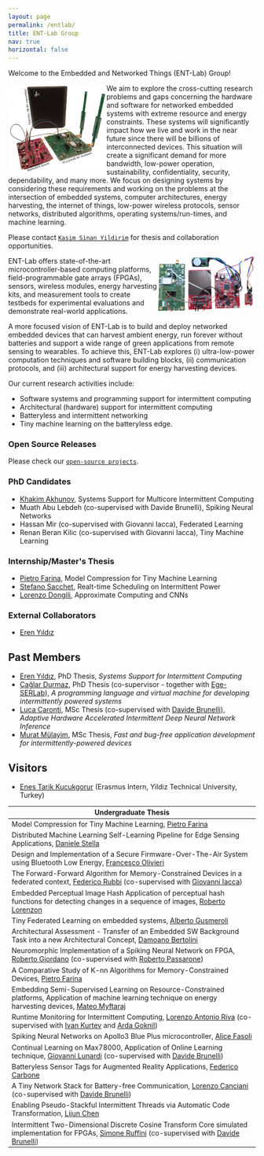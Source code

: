 ```yaml
---
layout: page
permalink: /entlab/
title: ENT-Lab Group
nav: true
horizontal: false
---
```


Welcome to the Embedded and Networked Things (ENT-Lab) Group!

<img align="left" width="200px" src="/assets/img/setup.png"/> We aim to explore the cross-cutting research problems and gaps concerning the hardware and software for networked embedded systems with extreme resource and energy constraints. These systems will significantly impact how we live and work in the near future since there will be billions of interconnected devices. This situation will create a significant demand for more bandwidth, low-power operation, sustainability, confidentiality, security, dependability, and many more. We focus on designing systems by considering these requirements and working on the problems at the intersection of embedded systems, computer architectures, energy harvesting, the internet of things, low-power wireless protocols, sensor networks, distributed algorithms, operating systems/run-times, and machine learning. 

Please contact [`Kasim Sinan Yildirim`](https://sinanyil81.github.io) for thesis and collaboration opportunities.

<img align="right" width="200px" src="/assets/img/logo.png" /> ENT-Lab offers state-of-the-art microcontroller-based computing platforms,  field-programmable gate arrays (FPGAs), sensors, wireless modules, energy harvesting kits, and measurement tools to create testbeds for experimental evaluations and demonstrate real-world applications.

A more focused vision of ENT-Lab is to build and deploy networked embedded devices that can harvest ambient energy, run forever without batteries and support a wide range of green applications from remote sensing to wearables. To achieve this, ENT-Lab explores (i) ultra-low-power computation techniques and software building blocks, (ii) communication protocols, and (iii) architectural support for energy harvesting devices.

Our current research activities include:
- Software systems and programming support for intermittent computing
- Architectural (hardware) support for intermittent computing
- Batteryless and intermittent networking
- Tiny machine learning on the batteryless edge.

### Open Source Releases

Please check our [`open-source projects`](https://tinysystems.github.io/).

### PhD Candidates
- [Khakim Akhunov](https://webapps.unitn.it/du/en/Persona/PER0230856), Systems Support for Multicore Intermittent Computing
- Muath Abu Lebdeh (co-supervised with Davide Brunelli), Spiking Neural Networks
- Hassan Mir (co-supervised with Giovanni Iacca), Federated Learning
- Renan Beran Kilic (co-supervised with Giovanni Iacca), Tiny Machine Learning

### Internship/Master's Thesis
- [Pietro Farina](), Model Compression for Tiny Machine Learning
- [Stefano Sacchet](), Realt-time Scheduling on Intermittent Power
- [Lorenzo Dongili](), Approximate Computing and CNNs

### External Collaborators
- [Eren Yıldız](https://erenyildiz33.github.io/)

## Past Members

- [Eren Yıldız](https://erenyildiz33.github.io/), PhD Thesis, *Systems Support for Intermittent Computing*  
- [Çağlar Durmaz](https://www.researchgate.net/profile/Caglar_Durmaz), PhD Thesis (co-supervisor - together with [Ege-SERLab](http://akademik.ube.ege.edu.tr/serlab/)), *A programming language and virtual machine for developing intermittently powered systems*
- [Luca Caronti](https://github.com/lucacaronti), MSc Thesis (co-supervised with [Davide Brunelli](https://webapps.unitn.it/du/en/Persona/PER0061723/Curriculum)), *Adaptive Hardware Accelerated Intermittent Deep Neural Network Inference* 
- [Murat Mülayim](https://www.linkedin.com/in/mulayimmurat/), MSc Thesis, *Fast and bug-free application development for intermittently-powered devices*

## Visitors
- [Enes Tarik Kucukgorur]() (Erasmus Intern, Yildiz Technical University, Turkey)

| Undergraduate Thesis |
|---|
|Model Compression for Tiny Machine Learning, [Pietro Farina]() |
|Distributed Machine Learning Self-Learning Pipeline for Edge Sensing Applications, [Daniele Stella]() |
|Design and Implementation of a Secure Firmware-Over-The-Air System using Bluetooth Low Energy, [Francesco Olivieri]() |
|The Forward-Forward Algorithm for Memory-Constrained Devices in a federated context, [Federico Rubbi]() (co-supervised with [Giovanni Iacca](https://sites.google.com/site/giovanniiacca/)) |
|Embedded Perceptual Image Hash Application of perceptual hash functions for detecting changes in a sequence of images, [Roberto Lorenzon]() |
|Tiny Federated Learning on embedded systems, [Alberto Gusmeroli]() |
|Architectural Assessment - Transfer of an Embedded SW Background Task into a new Architectural Concept, [Damoano Bertolini]() |
|Neuromorphic Implementation of a Spiking Neural Network on FPGA, [Roberto Giordano]() (co-supervised with [Roberto Passarone](https://webapps.unitn.it/du/it/Persona/PER0000817/Curriculum))|
|A Comparative Study of K-nn Algorithms for Memory-Constrained Devices, [Pietro Farina]() |
|Embedding Semi-Supervised Learning on Resource-Constrained platforms, Application of machine learning technique on energy harvesting devices, [Mateo Myftaraj]() |
| Runtime Monitoring for Intermittent Computing, [Lorenzo Antonio Riva]() (co-supervised with [Ivan Kurtev]() and [Arda Goknil]()) |
| Spiking Neural Networks on Apollo3 Blue Plus microcontroller, [Alice Fasoli]() |
| Continual Learning on Max78000, Application of Online Learning technique, [Giovanni Lunardi]() (co-supervised with [Davide Brunelli](https://webapps.unitn.it/du/en/Persona/PER0061723/Curriculum)) |
| Batteryless Sensor Tags for Augmented Reality Applications, [Federico Carbone]() |
| A Tiny Network Stack for Battery-free Communication, [Lorenzo Canciani]() (co-supervised with [Davide Brunelli](https://webapps.unitn.it/du/en/Persona/PER0061723/Curriculum)) |
| Enabling Pseudo-Stackful Intermittent Threads via Automatic Code Transformation, [Lijun Chen](https://github.com/chenlijun99) |
| Intermittent Two-Dimensional Discrete Cosine Transform Core simulated implementation for FPGAs, [Simone Ruffini](https://simoneruffini.github.io/)  (co-supervised with [Davide Brunelli](https://webapps.unitn.it/du/en/Persona/PER0061723/Curriculum)) |



